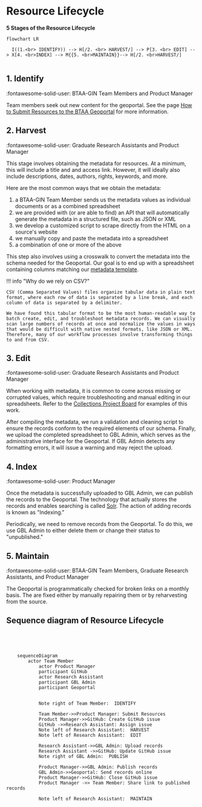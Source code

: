 # Resource Lifecycle

**5 Stages of the Resource Lifecycle**

``` mermaid
flowchart LR
  
  I((1.<br> IDENTIFY)) --> H[/2. <br> HARVEST/] --> P[3. <br> EDIT] --> X[4. <br>INDEX] --> M{{5. <br>MAINTAIN}}--> H[/2. <br>HARVEST/]
   
```

## 1. Identify

:fontawesome-solid-user: BTAA-GIN Team Members and Product Manager 

Team members seek out new content for the geoportal. See the page [How to Submit Resources to the BTAA Geoportal](submit-resources.md) for more information.

## 2. Harvest

:fontawesome-solid-user: Graduate Research Assistants and Product Manager 

This stage involves obtaining the metadata for resources.  At a minimum, this will include a title and and access link. However, it will ideally also include descriptions, dates, authors, rights, keywords, and more. 

Here are the most common ways that we obtain the metadata:

1. a BTAA-GIN Team Member sends us the metadata values as individual documents or as a combined spreadsheet
2. we are provided with (or are able to find) an API that will automatically generate the metadata in a structured file, such as JSON or XML
3. we develop a customized script to scrape directly from the HTML on a source's website
4. we manually copy and paste the metadata into a spreadsheet
5. a combination of one or more of the above

This step also involves using a crosswalk to convert the metadata into the schema needed for the Geoportal. Our goal is to end up with a spreadsheet containing columns matching our [metadata template](https://z.umn.edu/b1g-template).

!!! info "Why do we rely on CSV?"

	CSV (Comma Separated Values) files organize tabular data in plain text format, where each row of data is separated by a line break, and each column of data is separated by a delimiter.
	
	We have found this tabular format to be the most human-readable way to batch create, edit, and troubleshoot metadata records. We can visually scan large numbers of records at once and normalize the values in ways that would be difficult with native nested formats, like JSON or XML. Therefore, many of our workflow processes involve transforming things to and from CSV.

## 3. Edit

:fontawesome-solid-user: Graduate Research Assistants and Product Manager 

When working with metadata, it is common to come across missing or corrupted values, which require troubleshooting and manual editing in our spreadsheets. Refer to the [Collections Project Board](https://github.com/orgs/geobtaa/projects/4) for examples of this work.

After compiling the metadata, we run a validation and cleaning script to ensure the records conform to the required elements of our schema. Finally, we upload the completed spreadsheet to GBL Admin, which serves as the administrative interface for the Geoportal. If GBL Admin detects any formatting errors, it will issue a warning and may reject the upload.

## 4. Index

:fontawesome-solid-user: Product Manager 

Once the metadata is successfully uploaded to GBL Admin, we can publish the records to the Geoportal. The technology that actually stores the records and enables searching is called [Solr](https://solr.apache.org). The action of adding records is known as "Indexing."

Periodically, we need to remove records from the Geoportal. To do this, we use GBL Admin to either delete them or change their status to "unpublished."

## 5. Maintain

:fontawesome-solid-user: BTAA-GIN Team Members, Graduate Research Assistants, and Product Manager 

The Geoportal is programmatically checked for broken links on a monthly basis. The are fixed either by manually repairing them or by reharvesting from the source.


##  Sequence diagram of Resource Lifecycle

``` mermaid

	
	

	sequenceDiagram
   		actor Team Member
    		actor Product Manager
    		participant GitHub
    		actor Research Assistant
    		participant GBL Admin
    		participant Geoportal	
    			
    		
    		Note right of Team Member:  IDENTIFY
    		 
    		Team Member->>Product Manager: Submit Resources
    		Product Manager->>GitHub: Create GitHub issue
    		GitHub ->>Research Assistant: Assign issue
    		Note left of Research Assistant:  HARVEST
    		Note left of Research Assistant:  EDIT 
    		
    		Research Assistant->>GBL Admin: Upload records
    		Research Assistant ->>GitHub: Update GitHub issue
    		Note right of GBL Admin:  PUBLISH 
    		
    		Product Manager->>GBL Admin: Publish records
    		GBL Admin->>Geoportal: Send records online 
    		Product Manager->>GitHub: Close GitHub issue
    		Product Manager ->> Team Member: Share link to published records
    		
    		Note left of Research Assistant:  MAINTAIN 
    		
```


